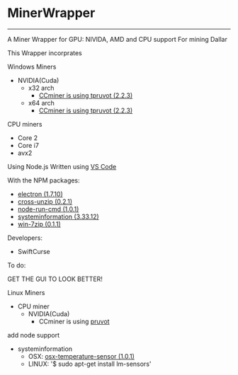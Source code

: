 # MinerWrapper
----------

A Miner Wrapper for GPU: NIVIDA, AMD and CPU support For mining Dallar 

This Wrapper incorprates

Windows Miners
 - NVIDIA(Cuda)
	 - x32 arch
		 - [CCminer is using tpruvot (2.2.3)](https://github.com/tpruvot/ccminer/releases/download/2.2.3-tpruvot/ccminer-x86-2.2.3-cuda9.7z)
	 - x64 arch
		 - [CCminer is using tpruvot (2.2.3)](https://github.com/tpruvot/ccminer/releases/download/2.2.3-tpruvot/ccminer-x64-2.2.3-cuda9.7z)

CPU miners
 - Core 2
 - Core i7
 - avx2

Using Node.js
Written using [VS Code](https://code.visualstudio.com/)

With the NPM packages:

 - [electron (1.7.10)](https://www.npmjs.com/package/electron)
 - [cross-unzip (0.2.1)](https://www.npmjs.com/package/cross-unzip)
 - [node-run-cmd (1.0.1)](https://www.npmjs.com/package/node-run-cmd)
 - [systeminformation (3.33.12)](https://www.npmjs.com/package/systeminformation)
 - [win-7zip (0.1.1)](https://www.npmjs.com/package/win-7zip)

Developers:

 - SwiftCurse

To do:

GET THE GUI TO LOOK BETTER!

Linux Miners
  
 - CPU miner
	 - NVIDIA(Cuda)
		 - CCminer is using [pruvot](https://github.com/tpruvot/ccminer/blob/linux/INSTALL)

add node support

 - systeminformation
	 - OSX: [osx-temperature-sensor (1.0.1)](https://www.npmjs.com/package/osx-temperature-sensor) 
	 - LINUX: '$ sudo apt-get install lm-sensors'